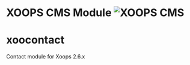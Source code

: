 # XOOPS CMS Module   ![XOOPS CMS](https://avatars2.githubusercontent.com/u/12771439?v=3&s=200)

# xoocontact
Contact module for Xoops 2.6.x

